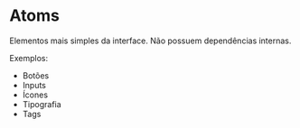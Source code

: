 # Atoms

Elementos mais simples da interface. Não possuem dependências internas.

Exemplos:

- Botões
- Inputs
- Ícones
- Tipografia
- Tags
